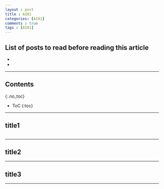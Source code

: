 ```yaml
---
layout : post
title : AI01
categories: [AI01]
comments : true
tags : [AI01]
---
```


List of posts to read before reading this article
- 
- 
- 

---

## Contents
{:.no_toc}

* ToC
{:toc}

---

## title1

~~~ bash

~~~

---

## title2

---

## title3

---

